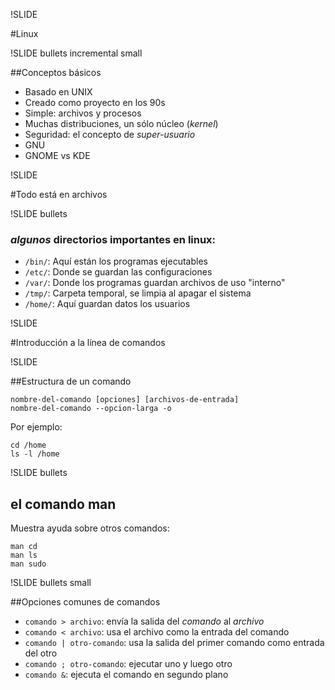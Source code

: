 !SLIDE

#Linux

!SLIDE bullets incremental small

##Conceptos básicos

* Basado en UNIX
* Creado como proyecto en los 90s
* Simple: archivos y procesos
* Muchas distribuciones, un sólo núcleo (*kernel*)
* Seguridad: el concepto de *super-usuario*
* GNU
* GNOME vs KDE

!SLIDE

#Todo está en archivos

!SLIDE bullets 

### _algunos_ directorios importantes en linux:

* `/bin/`: Aquí están los programas ejecutables
* `/etc/`: Donde se guardan las configuraciones
* `/var/`: Donde los programas guardan archivos de uso "interno"
* `/tmp/`: Carpeta temporal, se limpia al apagar el sistema
* `/home/`: Aquí guardan datos los usuarios

!SLIDE

#Introducción a la línea de comandos

!SLIDE

##Estructura de un comando

    nombre-del-comando [opciones] [archivos-de-entrada]
    nombre-del-comando --opcion-larga -o

Por ejemplo:
  
    cd /home
    ls -l /home


!SLIDE bullets

## el comando man

Muestra ayuda sobre otros comandos:

    man cd
    man ls
    man sudo

!SLIDE bullets small

##Opciones comunes de comandos

* `comando > archivo`: envía la salida del *comando* al *archivo*
* `comando < archivo`: usa el archivo como la entrada del comando
* `comando | otro-comando`: usa la salida del primer comando como entrada del otro
* `comando ; otro-comando`: ejecutar uno y luego otro
* `comando &`: ejecuta el comando en segundo plano


